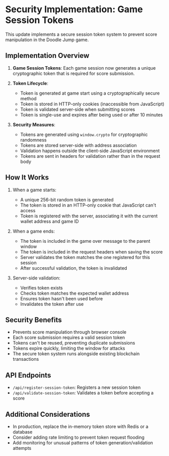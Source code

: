 # Security Implementation: Game Session Tokens

This update implements a secure session token system to prevent score manipulation in the Doodle Jump game.

## Implementation Overview

1. **Game Session Tokens**: Each game session now generates a unique cryptographic token that is required for score submission.

2. **Token Lifecycle**:
   - Token is generated at game start using a cryptographically secure method
   - Token is stored in HTTP-only cookies (inaccessible from JavaScript)
   - Token is validated server-side when submitting scores
   - Token is single-use and expires after being used or after 10 minutes

3. **Security Measures**:
   - Tokens are generated using `window.crypto` for cryptographic randomness
   - Tokens are stored server-side with address association
   - Validation happens outside the client-side JavaScript environment
   - Tokens are sent in headers for validation rather than in the request body

## How It Works

1. When a game starts:
   - A unique 256-bit random token is generated
   - The token is stored in an HTTP-only cookie that JavaScript can't access
   - Token is registered with the server, associating it with the current wallet address and game ID

2. When a game ends:
   - The token is included in the game over message to the parent window
   - The token is included in the request headers when saving the score
   - Server validates the token matches the one registered for this session
   - After successful validation, the token is invalidated

3. Server-side validation:
   - Verifies token exists
   - Checks token matches the expected wallet address
   - Ensures token hasn't been used before
   - Invalidates the token after use

## Security Benefits

- Prevents score manipulation through browser console
- Each score submission requires a valid session token
- Tokens can't be reused, preventing duplicate submissions
- Tokens expire quickly, limiting the window for attacks
- The secure token system runs alongside existing blockchain transactions

## API Endpoints

- `/api/register-session-token`: Registers a new session token
- `/api/validate-session-token`: Validates a token before accepting a score

## Additional Considerations

- In production, replace the in-memory token store with Redis or a database
- Consider adding rate limiting to prevent token request flooding
- Add monitoring for unusual patterns of token generation/validation attempts 